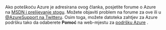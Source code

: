 Ako poteškoću Azure je adresirana ovog članka, posjetite forume o Azure na [MSDN i prelijevanje stogu](https://azure.microsoft.com/support/forums/). Možete objaviti problem na forume za ove ili u [ @AzureSupport na Twitteru](https://twitter.com/AzureSupport). Osim toga, možete datoteka zahtjev za Azure podršku tako da odaberete **Pomoć** na web-mjestu za [podršku Azure](https://azure.microsoft.com/support/options/) .
